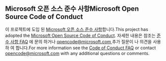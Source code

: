 ## <a name="microsoft-open-source-code-of-conduct"></a><span data-ttu-id="f0c03-101">Microsoft 오픈 소스 준수 사항</span><span class="sxs-lookup"><span data-stu-id="f0c03-101">Microsoft Open Source Code of Conduct</span></span>
<span data-ttu-id="f0c03-102">이 프로젝트에 도입 된 [Microsoft 오픈 소스 준수 사항](https://opensource.microsoft.com/codeofconduct/)합니다.</span><span class="sxs-lookup"><span data-stu-id="f0c03-102">This project has adopted the [Microsoft Open Source Code of Conduct](https://opensource.microsoft.com/codeofconduct/).</span></span>
<span data-ttu-id="f0c03-103">자세한 내용은 참조는 [준수 사항 FAQ](https://opensource.microsoft.com/codeofconduct/faq/) 에 문의 하거나 [ opencode@microsoft.com ](mailto:opencode@microsoft.com) 추가 질문이 나 의견을 사용 하 여 합니다.</span><span class="sxs-lookup"><span data-stu-id="f0c03-103">For more information see the [Code of Conduct FAQ](https://opensource.microsoft.com/codeofconduct/faq/) or contact [opencode@microsoft.com](mailto:opencode@microsoft.com) with any additional questions or comments.</span></span>